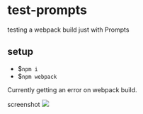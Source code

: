 # test-prompts

testing a webpack build just with Prompts

## setup

- $`npm i`
- $`npm webpack`

Currently getting an error on webpack build.

screenshot
![](https://sh-drop.s3.us-east-1.amazonaws.com/cs/prompts-compile.png)
